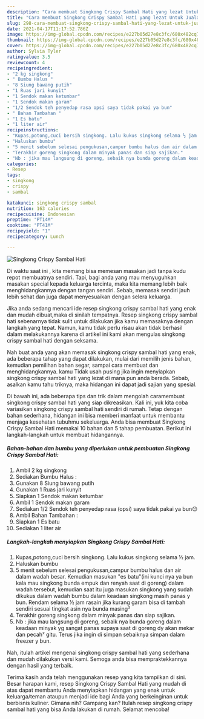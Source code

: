 ```yaml
---
description: "Cara membuat Singkong Crispy Sambal Hati yang lezat Untuk Jualan"
title: "Cara membuat Singkong Crispy Sambal Hati yang lezat Untuk Jualan"
slug: 298-cara-membuat-singkong-crispy-sambal-hati-yang-lezat-untuk-jualan
date: 2021-04-17T11:17:52.786Z
image: https://img-global.cpcdn.com/recipes/e227b05d27e8c3fc/680x482cq70/singkong-crispy-sambal-hati-foto-resep-utama.jpg
thumbnail: https://img-global.cpcdn.com/recipes/e227b05d27e8c3fc/680x482cq70/singkong-crispy-sambal-hati-foto-resep-utama.jpg
cover: https://img-global.cpcdn.com/recipes/e227b05d27e8c3fc/680x482cq70/singkong-crispy-sambal-hati-foto-resep-utama.jpg
author: Sylvia Tyler
ratingvalue: 3.5
reviewcount: 4
recipeingredient:
- "2 kg singkong"
- " Bumbu Halus "
- "8 Siung bawang putih"
- "1 Ruas jari kunyit"
- "1 Sendok makan ketumbar"
- "1 Sendok makan garam"
- "1/2 Sendok teh penyedap rasa opsi saya tidak pakai ya bun"
- " Bahan Tambahan "
- "1 Es batu"
- "1 liter air"
recipeinstructions:
- "Kupas,potong,cuci bersih singkong. Lalu kukus singkong selama ½ jam."
- "Haluskan bumbu"
- "5 menit sebelum selesai pengukusan,campur bumbu halus dan air dalam wadah besar. Kemudian masukan &#34;es batu&#34;(ini kunci nya ya bun kala mau singkong bunda empuk dan renyah saat di goreng) dalam wadah tersebut, kemudian saat itu juga masukan singkong yang sudah dikukus dalam wadah bumbu dalam keadaan singkong masih panas y bun. Rendam selama ½ jam rasain jika kurang garam bisa di tambah sendiri sesuai tingkat asin nya bunda masing²"
- "Terakhir goreng singkong dalam minyak panas dan siap sajikan."
- "Nb : jika mau langsung di goreng, sebaik nya bunda goreng dalam keadaan minyak yg sangat panas supaya saat di goreng dy akan mekar dan pecah² gitu. Terus jika ingin di simpan sebaiknya simpan dalam freezer y bun."
categories:
- Resep
tags:
- singkong
- crispy
- sambal

katakunci: singkong crispy sambal 
nutrition: 163 calories
recipecuisine: Indonesian
preptime: "PT14M"
cooktime: "PT41M"
recipeyield: "1"
recipecategory: Lunch

---
```



![Singkong Crispy Sambal Hati](https://img-global.cpcdn.com/recipes/e227b05d27e8c3fc/680x482cq70/singkong-crispy-sambal-hati-foto-resep-utama.jpg)

Di waktu  saat ini , kita memang bisa memesan masakan jadi tanpa kudu repot membuatnya sendiri. Tapi, bagi anda yang mau menyuguhkan masakan special kepada keluarga tercinta, maka kita memang lebih baik menghidangkannya dengan tangan sendiri. Sebab, memasak sendiri jauh lebih sehat dan juga dapat menyesuaikan dengan selera keluarga.

Jika anda sedang mencari ide resep singkong crispy sambal hati yang enak dan mudah dibuat,maka di sinilah tempatnya. Resep singkong crispy sambal hati  sebenarnya tidak sulit untuk dilakukan jika kamu memasaknya dengan langkah yang tepat. Namun, kamu tidak perlu risau akan tidak berhasil dalam melakukannya 
karena di artikel ini kami akan mengulas singkong crispy sambal hati dengan seksama.  



Nah buat anda yang akan memasak singkong crispy sambal hati yang enak, ada beberapa tahap yang dapat dilakukan, mulai dari memilih jenis bahan, kemudian pemilihan bahan segar, sampai cara membuat dan menghidangkannya. kamu Tidak usah pusing jika ingin menyiapkan singkong crispy sambal hati yang lezat di mana pun anda berada. Sebab, asalkan kamu  tahu triknya, maka hidangan ini dapat jadi sajian yang spesial.

Di bawah ini, ada beberapa tips dan trik dalam mengolah caramembuat singkong crispy sambal hati yang siap dikreasikan. Kali ini, yuk kita coba variasikan singkong crispy sambal hati sendiri di rumah. Tetap dengan bahan sederhana, hidangan ini bisa memberi manfaat untuk membantu menjaga kesehatan tubuhmu sekeluarga. Anda bisa membuat Singkong Crispy Sambal Hati memakai 10 bahan dan 5 tahap pembuatan. Berikut ini langkah-langkah untuk membuat hidangannya.

<!--inarticleads1-->

##### Bahan-bahan dan bumbu yang diperlukan untuk pembuatan Singkong Crispy Sambal Hati:

1. Ambil 2 kg singkong
1. Sediakan  Bumbu Halus :
1. Gunakan 8 Siung bawang putih
1. Gunakan 1 Ruas jari kunyit
1. Siapkan 1 Sendok makan ketumbar
1. Ambil 1 Sendok makan garam
1. Sediakan 1/2 Sendok teh penyedap rasa (opsi) saya tidak pakai ya bun😊
1. Ambil  Bahan Tambahan :
1. Siapkan 1 Es batu
1. Sediakan 1 liter air




<!--inarticleads2-->

##### Langkah-langkah menyiapkan Singkong Crispy Sambal Hati:

1. Kupas,potong,cuci bersih singkong. Lalu kukus singkong selama ½ jam.
1. Haluskan bumbu
1. 5 menit sebelum selesai pengukusan,campur bumbu halus dan air dalam wadah besar. Kemudian masukan &#34;es batu&#34;(ini kunci nya ya bun kala mau singkong bunda empuk dan renyah saat di goreng) dalam wadah tersebut, kemudian saat itu juga masukan singkong yang sudah dikukus dalam wadah bumbu dalam keadaan singkong masih panas y bun. Rendam selama ½ jam rasain jika kurang garam bisa di tambah sendiri sesuai tingkat asin nya bunda masing²
1. Terakhir goreng singkong dalam minyak panas dan siap sajikan.
1. Nb : jika mau langsung di goreng, sebaik nya bunda goreng dalam keadaan minyak yg sangat panas supaya saat di goreng dy akan mekar dan pecah² gitu. Terus jika ingin di simpan sebaiknya simpan dalam freezer y bun.




Nah, itulah artikel mengenai  singkong crispy sambal hati  yang sederhana dan mudah dilakukan versi kami. Semoga anda bisa mempraktekkannya dengan hasil yang terbaik. 

Terima kasih anda telah menggunakan resep yang kita tampilkan di sini. Besar harapan kami, resep  Singkong Crispy Sambal Hati yang mudah di atas dapat membantu Anda menyiapkan hidangan yang enak untuk keluarga/teman ataupun menjadi ide bagi Anda yang berkeinginan untuk berbisnis kuliner. Gimana nih? Gampang kan? Itulah resep singkong crispy sambal hati yang bisa Anda lakukan di rumah. Selamat mencoba!

